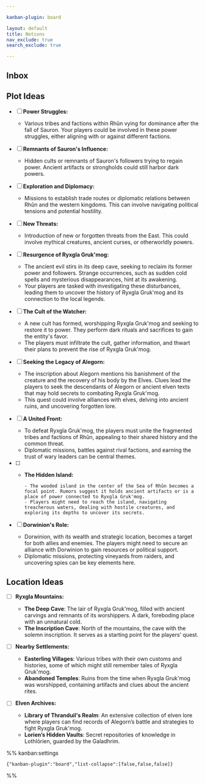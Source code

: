```yaml
---

kanban-plugin: board

layout: default
title: Notions
nav_exclude: true
search_exclude: true

---
```


## Inbox



## Plot Ideas

- [ ] **Power Struggles:**
	
	- Various tribes and factions within Rhûn vying for dominance after the fall of Sauron. Your players could be involved in these power struggles, either aligning with or against different factions.
- [ ] **Remnants of Sauron's Influence:**
	
	- Hidden cults or remnants of Sauron's followers trying to regain power. Ancient artifacts or strongholds could still harbor dark powers.
- [ ] **Exploration and Diplomacy:**
	
	- Missions to establish trade routes or diplomatic relations between Rhûn and the western kingdoms. This can involve navigating political tensions and potential hostility.
- [ ] **New Threats:**
	
	- Introduction of new or forgotten threats from the East. This could involve mythical creatures, ancient curses, or otherworldly powers.
- [ ] **Resurgence of Ryxgla Gruk'mog:**
	
	- The ancient evil stirs in its deep cave, seeking to reclaim its former power and followers. Strange occurrences, such as sudden cold spells and mysterious disappearances, hint at its awakening.
	- Your players are tasked with investigating these disturbances, leading them to uncover the history of Ryxgla Gruk'mog and its connection to the local legends.
- [ ] **The Cult of the Watcher:**
	
	- A new cult has formed, worshipping Ryxgla Gruk'mog and seeking to restore it to power. They perform dark rituals and sacrifices to gain the entity's favor.
	- The players must infiltrate the cult, gather information, and thwart their plans to prevent the rise of Ryxgla Gruk'mog.
- [ ] **Seeking the Legacy of Alegorn:**
	
	- The inscription about Alegorn mentions his banishment of the creature and the recovery of his body by the Elves. Clues lead the players to seek the descendants of Alegorn or ancient elven texts that may hold secrets to combating Ryxgla Gruk'mog.
	- This quest could involve alliances with elves, delving into ancient ruins, and uncovering forgotten lore.
- [ ] **A United Front:**
	
	- To defeat Ryxgla Gruk'mog, the players must unite the fragmented tribes and factions of Rhûn, appealing to their shared history and the common threat.
	- Diplomatic missions, battles against rival factions, and earning the trust of wary leaders can be central themes.
- [ ] - **The Hidden Island:**
	    
	    - The wooded island in the center of the Sea of Rhûn becomes a focal point. Rumors suggest it holds ancient artifacts or is a place of power connected to Ryxgla Gruk'mog.
	    - Players might need to reach the island, navigating treacherous waters, dealing with hostile creatures, and exploring its depths to uncover its secrets.
- [ ] **Dorwinion's Role:**
	
	- Dorwinion, with its wealth and strategic location, becomes a target for both allies and enemies. The players might need to secure an alliance with Dorwinion to gain resources or political support.
	- Diplomatic missions, protecting vineyards from raiders, and uncovering spies can be key elements here.


## Location Ideas

- [ ] **Ryxgla Mountains:**
	
	- **The Deep Cave**: The lair of Ryxgla Gruk'mog, filled with ancient carvings and remnants of its worshippers. A dark, foreboding place with an unnatural cold.
	- **The Inscription Cave**: North of the mountains, the cave with the solemn inscription. It serves as a starting point for the players’ quest.
- [ ] **Nearby Settlements:**
	
	- **Easterling Villages**: Various tribes with their own customs and histories, some of which might still remember tales of Ryxgla Gruk'mog.
	- **Abandoned Temples**: Ruins from the time when Ryxgla Gruk'mog was worshipped, containing artifacts and clues about the ancient rites.
- [ ] **Elven Archives:**
	
	- **Library of Thranduil's Realm**: An extensive collection of elven lore where players can find records of Alegorn’s battle and strategies to fight Ryxgla Gruk'mog.
	- **Lorien’s Hidden Vaults**: Secret repositories of knowledge in Lothlórien, guarded by the Galadhrim.




%% kanban:settings
```
{"kanban-plugin":"board","list-collapse":[false,false,false]}
```
%%